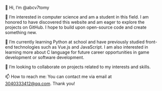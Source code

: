 👋 Hi, I’m @abcv7tomy

👀 I’m interested in computer science and am a student in this field. I am honored to have discovered this website and am eager to explore the projects on GitHub. I hope to build upon open-source code and create something new.

🌱 I’m currently learning Python at school and have previously studied front-end technologies such as Vue.js and JavaScript. I am also interested in learning more about C language for future career opportunities in game development or software development.

💞️ I’m looking to collaborate on projects related to my interests and skills.

📫 How to reach me: You can contact me via email at 3040333412@qq.com. Thank you!


<!---
abcv7tomy/abcv7tomy is a ✨ special ✨ repository because its `README.md` (this file) appears on your GitHub profile.
You can click the Preview link to take a look at your changes.
--->

